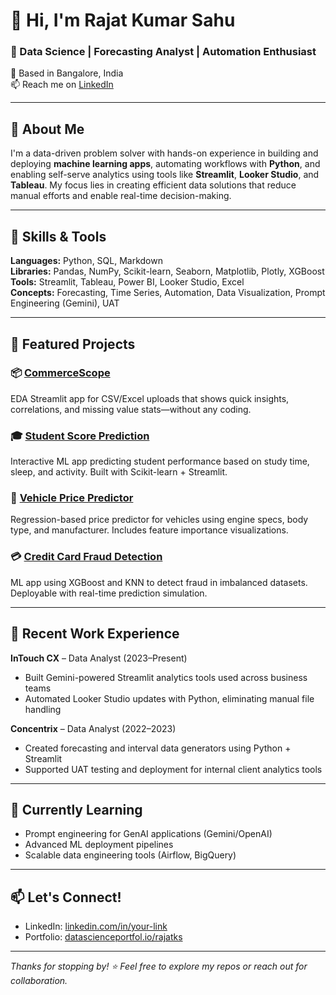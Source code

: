 # 👋 Hi, I'm Rajat Kumar Sahu

### 🎯 Data Science | Forecasting Analyst | Automation Enthusiast  
📍 Based in Bangalore, India  
📫 Reach me on [LinkedIn](https://www.linkedin.com/in/rajat-kumar-sahu1/) 

---

## 🚀 About Me

I'm a data-driven problem solver with hands-on experience in building and deploying **machine learning apps**, automating workflows with **Python**, and enabling self-serve analytics using tools like **Streamlit**, **Looker Studio**, and **Tableau**. My focus lies in creating efficient data solutions that reduce manual efforts and enable real-time decision-making.

---

## 🔧 Skills & Tools

**Languages:** Python, SQL, Markdown  
**Libraries:** Pandas, NumPy, Scikit-learn, Seaborn, Matplotlib, Plotly, XGBoost  
**Tools:** Streamlit, Tableau, Power BI, Looker Studio, Excel  
**Concepts:** Forecasting, Time Series, Automation, Data Visualization, Prompt Engineering (Gemini), UAT

---

## 📂 Featured Projects

### 📦 [CommerceScope](https://ecommapprajat.streamlit.app/)
EDA Streamlit app for CSV/Excel uploads that shows quick insights, correlations, and missing value stats—without any coding.

### 🎓 [Student Score Prediction](https://studentscorepredictionlr.streamlit.app/)
Interactive ML app predicting student performance based on study time, sleep, and activity. Built with Scikit-learn + Streamlit.

### 🚗 [Vehicle Price Predictor](https://vehiclepricepredictionlr.streamlit.app/)
Regression-based price predictor for vehicles using engine specs, body type, and manufacturer. Includes feature importance visualizations.

### 💳 [Credit Card Fraud Detection](https://fraud-detection-rajat.streamlit.app/)
ML app using XGBoost and KNN to detect fraud in imbalanced datasets. Deployable with real-time prediction simulation.

---

## 🧠 Recent Work Experience

**InTouch CX** – Data Analyst (2023–Present)  
- Built Gemini-powered Streamlit analytics tools used across business teams  
- Automated Looker Studio updates with Python, eliminating manual file handling  

**Concentrix** – Data Analyst (2022–2023)  
- Created forecasting and interval data generators using Python + Streamlit  
- Supported UAT testing and deployment for internal client analytics tools  

---

## 🌱 Currently Learning

- Prompt engineering for GenAI applications (Gemini/OpenAI)  
- Advanced ML deployment pipelines  
- Scalable data engineering tools (Airflow, BigQuery)

---

## 📫 Let's Connect!

- LinkedIn: [linkedin.com/in/your-link](https://www.linkedin.com/in/rajat-kumar-sahu1/)
- Portfolio: [datascienceportfol.io/rajatks](https://datascienceportfol.io/rajatks)

---

_Thanks for stopping by! ⭐ Feel free to explore my repos or reach out for collaboration._

